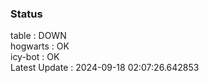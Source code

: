 ### Status


table : DOWN  
hogwarts : OK  
icy-bot : OK  
Latest Update : 2024-09-18 02:07:26.642853
